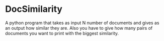 # DocSimilarity
A python program that takes as input N number of documents and gives as an output how similar they are.
Also you have to give how many pairs of documents you want to print with the biggest similarity.
